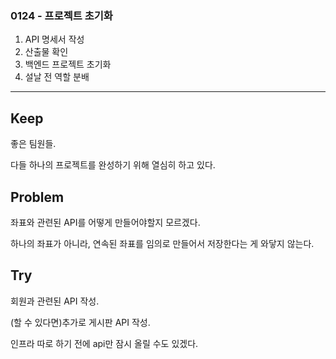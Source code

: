 ### 0124 - 프로젝트 초기화
1. API 명세서 작성
2. 산출물 확인
3. 백엔드 프로젝트 초기화
4. 설날 전 역할 분배

<hr>

## Keep
좋은 팀원들.

다들 하나의 프로젝트를 완성하기 위해 열심히 하고 있다.


## Problem
좌표와 관련된 API를 어떻게 만들어야할지 모르겠다.

하나의 좌표가 아니라, 연속된 좌표를 임의로 만들어서 저장한다는 게 와닿지 않는다.


## Try
회원과 관련된 API 작성.

(할 수 있다면)추가로 게시판 API 작성.

인프라 따로 하기 전에 api만 잠시 올릴 수도 있겠다.
